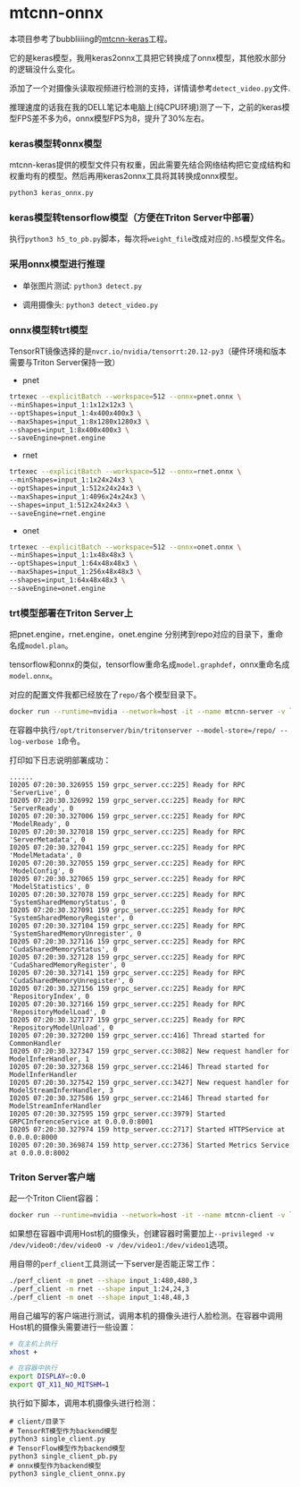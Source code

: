 # mtcnn-onnx

本项目参考了bubbliiiing的[mtcnn-keras](https://github.com/bubbliiiing/mtcnn-keras)工程。

它的是keras模型，我用keras2onnx工具把它转换成了onnx模型，其他胶水部分的逻辑没什么变化。

添加了一个对摄像头读取视频进行检测的支持，详情请参考`detect_video.py`文件.

推理速度的话我在我的DELL笔记本电脑上(纯CPU环境)测了一下，之前的keras模型FPS差不多为6，onnx模型FPS为8，提升了30%左右。

### keras模型转onnx模型

mtcnn-keras提供的模型文件只有权重，因此需要先结合网络结构把它变成结构和权重均有的模型。然后再用keras2onnx工具将其转换成onnx模型。

```sh
python3 keras_onnx.py
```

### keras模型转tensorflow模型（方便在Triton Server中部署）

执行`python3 h5_to_pb.py`脚本，每次将`weight_file`改成对应的`.h5`模型文件名。

### 采用onnx模型进行推理

- 单张图片测试: `python3 detect.py`

- 调用摄像头: `python3 detect_video.py`

### onnx模型转trt模型

TensorRT镜像选择的是`nvcr.io/nvidia/tensorrt:20.12-py3`（硬件环境和版本需要与Triton Server保持一致）

- pnet

```sh
trtexec --explicitBatch --workspace=512 --onnx=pnet.onnx \
--minShapes=input_1:1x12x12x3 \
--optShapes=input_1:4x400x400x3 \
--maxShapes=input_1:8x1280x1280x3 \
--shapes=input_1:8x400x400x3 \
--saveEngine=pnet.engine
```

- rnet

```sh
trtexec --explicitBatch --workspace=512 --onnx=rnet.onnx \
--minShapes=input_1:1x24x24x3 \
--optShapes=input_1:512x24x24x3 \
--maxShapes=input_1:4096x24x24x3 \
--shapes=input_1:512x24x24x3 \
--saveEngine=rnet.engine
```

- onet

```sh
trtexec --explicitBatch --workspace=512 --onnx=onet.onnx \
--minShapes=input_1:1x48x48x3 \
--optShapes=input_1:64x48x48x3 \
--maxShapes=input_1:256x48x48x3 \
--shapes=input_1:64x48x48x3 \
--saveEngine=onet.engine
```

### trt模型部署在Triton Server上

把pnet.engine，rnet.engine，onet.engine 分别拷到repo对应的目录下，重命名成`model.plan`。

tensorflow和onnx的类似，tensorflow重命名成`model.graphdef`，onnx重命名成`model.onnx`。

对应的配置文件我都已经放在了`repo/`各个模型目录下。

```sh
docker run --runtime=nvidia --network=host -it --name mtcnn-server -v `pwd`/repo:/repo nvcr.io/nvidia/tritonserver:20.12-py3 bash
```

在容器中执行`/opt/tritonserver/bin/tritonserver --model-store=/repo/ --log-verbose 1`命令。

打印如下日志说明部署成功：

```
......
I0205 07:20:30.326955 159 grpc_server.cc:225] Ready for RPC 'ServerLive', 0
I0205 07:20:30.326992 159 grpc_server.cc:225] Ready for RPC 'ServerReady', 0
I0205 07:20:30.327006 159 grpc_server.cc:225] Ready for RPC 'ModelReady', 0
I0205 07:20:30.327018 159 grpc_server.cc:225] Ready for RPC 'ServerMetadata', 0
I0205 07:20:30.327041 159 grpc_server.cc:225] Ready for RPC 'ModelMetadata', 0
I0205 07:20:30.327055 159 grpc_server.cc:225] Ready for RPC 'ModelConfig', 0
I0205 07:20:30.327065 159 grpc_server.cc:225] Ready for RPC 'ModelStatistics', 0
I0205 07:20:30.327078 159 grpc_server.cc:225] Ready for RPC 'SystemSharedMemoryStatus', 0
I0205 07:20:30.327091 159 grpc_server.cc:225] Ready for RPC 'SystemSharedMemoryRegister', 0
I0205 07:20:30.327104 159 grpc_server.cc:225] Ready for RPC 'SystemSharedMemoryUnregister', 0
I0205 07:20:30.327116 159 grpc_server.cc:225] Ready for RPC 'CudaSharedMemoryStatus', 0
I0205 07:20:30.327128 159 grpc_server.cc:225] Ready for RPC 'CudaSharedMemoryRegister', 0
I0205 07:20:30.327141 159 grpc_server.cc:225] Ready for RPC 'CudaSharedMemoryUnregister', 0
I0205 07:20:30.327156 159 grpc_server.cc:225] Ready for RPC 'RepositoryIndex', 0
I0205 07:20:30.327166 159 grpc_server.cc:225] Ready for RPC 'RepositoryModelLoad', 0
I0205 07:20:30.327177 159 grpc_server.cc:225] Ready for RPC 'RepositoryModelUnload', 0
I0205 07:20:30.327200 159 grpc_server.cc:416] Thread started for CommonHandler
I0205 07:20:30.327347 159 grpc_server.cc:3082] New request handler for ModelInferHandler, 1
I0205 07:20:30.327368 159 grpc_server.cc:2146] Thread started for ModelInferHandler
I0205 07:20:30.327542 159 grpc_server.cc:3427] New request handler for ModelStreamInferHandler, 3
I0205 07:20:30.327586 159 grpc_server.cc:2146] Thread started for ModelStreamInferHandler
I0205 07:20:30.327595 159 grpc_server.cc:3979] Started GRPCInferenceService at 0.0.0.0:8001
I0205 07:20:30.327974 159 http_server.cc:2717] Started HTTPService at 0.0.0.0:8000
I0205 07:20:30.369874 159 http_server.cc:2736] Started Metrics Service at 0.0.0.0:8002
```

### Triton Server客户端

起一个Triton Client容器：

```sh
docker run --runtime=nvidia --network=host -it --name mtcnn-client -v `pwd`/mtcnn_workspace:/mtcnn_workspace nvcr.io/nvidia/tritonserver:20.12-py3-sdk bash
```

如果想在容器中调用Host机的摄像头，创建容器时需要加上`--privileged -v /dev/video0:/dev/video0 -v /dev/video1:/dev/video1`选项。

用自带的`perf_client`工具测试一下server是否能正常工作：

```sh
./perf_client -m pnet --shape input_1:480,480,3
./perf_client -m rnet --shape input_1:24,24,3
./perf_client -m onet --shape input_1:48,48,3
```

用自己编写的客户端进行测试，调用本机的摄像头进行人脸检测。在容器中调用Host机的摄像头需要进行一些设置：

```sh
# 在主机上执行
xhost +

# 在容器中执行
export DISPLAY=:0.0
export QT_X11_NO_MITSHM=1
```

执行如下脚本，调用本机摄像头进行检测：

```
# client/目录下
# TensorRT模型作为backend模型
python3 single_client.py
# TensorFlow模型作为backend模型
python3 single_client_pb.py
# onnx模型作为backend模型
python3 single_client_onnx.py
```


